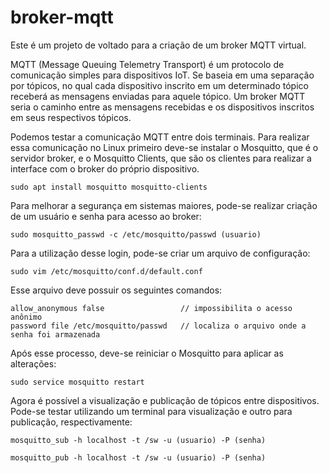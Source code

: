 # broker-mqtt

Este é um projeto de voltado para a criação de um broker MQTT virtual.

MQTT (Message Queuing Telemetry Transport) é um protocolo de comunicação simples para dispositivos IoT. Se baseia em uma separação por tópicos, no qual cada dispositivo inscrito em um determinado tópico receberá as mensagens enviadas para aquele tópico. Um broker MQTT seria o caminho entre as mensagens recebidas e os dispositivos inscritos em seus respectivos tópicos.

Podemos testar a comunicação MQTT entre dois terminais. Para realizar essa comunicação no Linux primeiro deve-se instalar o Mosquitto, que é o servidor broker, e o Mosquitto Clients, que são os clientes para realizar a interface com o broker do próprio dispositivo.
```
sudo apt install mosquitto mosquitto-clients
```
Para melhorar a segurança em sistemas maiores, pode-se realizar criação de um usuário e senha para acesso ao broker: 
```
sudo mosquitto_passwd -c /etc/mosquitto/passwd (usuario)
```
Para a utilização desse login, pode-se criar um arquivo de configuração:
```
sudo vim /etc/mosquitto/conf.d/default.conf
```
Esse arquivo deve possuir os seguintes comandos:
```
allow_anonymous false                 // impossibilita o acesso anônimo
password file /etc/mosquitto/passwd   // localiza o arquivo onde a senha foi armazenada
```
Após esse processo, deve-se reiniciar o Mosquitto para aplicar as alterações:
```
sudo service mosquitto restart
```

Agora é possível a visualização e publicação de tópicos entre dispositivos. Pode-se testar utilizando um terminal para visualização e outro para publicação, respectivamente:
```
mosquitto_sub -h localhost -t /sw -u (usuario) -P (senha)
```
```
mosquitto_pub -h localhost -t /sw -u (usuario) -P (senha)
```
